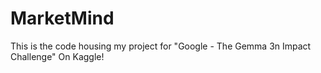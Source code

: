 # MarketMind
This is the code housing my project for "Google - The Gemma 3n Impact Challenge" On Kaggle!
